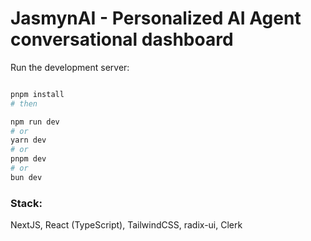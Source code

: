 
# JasmynAI - Personalized AI Agent conversational dashboard

Run the development server:

```bash

pnpm install
# then

npm run dev
# or
yarn dev
# or
pnpm dev
# or
bun dev
```

### Stack:
NextJS, React (TypeScript), TailwindCSS, radix-ui, Clerk

